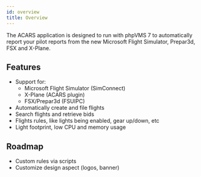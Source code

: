 ```yaml
---
id: overview
title: Overview
---
```


The ACARS application is designed to run with phpVMS 7 to automatically report your pilot reports from the new Microsoft Flight Simulator, Prepar3d, FSX and X-Plane. 

## Features

- Support for:
  - Microsoft Flight Simulator (SimConnect)
  - X-Plane (ACARS plugin)
  - FSX/Prepar3d (FSUIPC)
- Automatically create and file flights
- Search flights and retrieve bids
- Flights rules, like lights being enabled, gear up/down, etc
- Light footprint, low CPU and memory usage

## Roadmap

- Custom rules via scripts
- Customize design aspect (logos, banner)